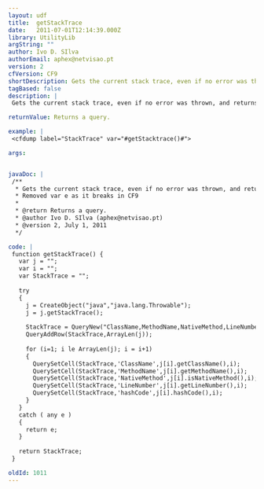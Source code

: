 ```yaml
---
layout: udf
title:  getStackTrace
date:   2011-07-01T12:14:39.000Z
library: UtilityLib
argString: ""
author: Ivo D. SIlva
authorEmail: aphex@netvisao.pt
version: 2
cfVersion: CF9
shortDescription: Gets the current stack trace, even if no error was thrown, and returns it in a query.
tagBased: false
description: |
 Gets the current stack trace, even if no error was thrown, and returns it in a query.

returnValue: Returns a query.

example: |
 <cfdump label="StackTrace" var="#getStacktrace()#">

args:


javaDoc: |
 /**
  * Gets the current stack trace, even if no error was thrown, and returns it in a query.
  * Removed var e as it breaks in CF9
  * 
  * @return Returns a query. 
  * @author Ivo D. SIlva (aphex@netvisao.pt) 
  * @version 2, July 1, 2011 
  */

code: |
 function getStackTrace() {
   var j = "";
   var i = "";
   var StackTrace = "";
   
   try
   {
     j = CreateObject("java","java.lang.Throwable");
     j = j.getStackTrace();
 
     StackTrace = QueryNew("ClassName,MethodName,NativeMethod,LineNumber,hashCode");
     QueryAddRow(StackTrace,ArrayLen(j));
   
     for (i=1; i le ArrayLen(j); i = i+1)
     {
       QuerySetCell(StackTrace,'ClassName',j[i].getClassName(),i);
       QuerySetCell(StackTrace,'MethodName',j[i].getMethodName(),i);
       QuerySetCell(StackTrace,'NativeMethod',j[i].isNativeMethod(),i);
       QuerySetCell(StackTrace,'LineNumber',j[i].getLineNumber(),i);
       QuerySetCell(StackTrace,'hashCode',j[i].hashCode(),i);
     }
   }
   catch ( any e )
   {
     return e;
   }
   
   return StackTrace;
 }

oldId: 1011
---
```



